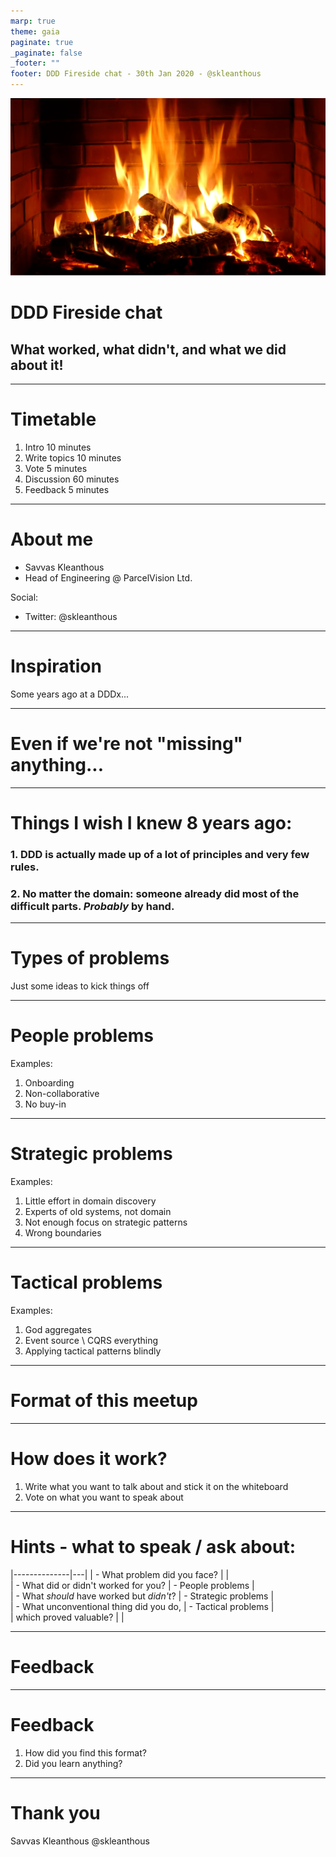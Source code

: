 ```yaml
---
marp: true
theme: gaia
paginate: true
_paginate: false
_footer: ""
footer: DDD Fireside chat - 30th Jan 2020 - @skleanthous
---
```


<!-- _class: lead invert -->

![bg left:30% blur:3px](Fireplace.png)

# DDD Fireside chat

## What worked, what didn't, and what we did about it!

---

# Timetable

1. Intro 10 minutes
1. Write topics 10 minutes
1. Vote 5 minutes
1. Discussion 60 minutes
1. Feedback 5 minutes

---

# About me

- Savvas Kleanthous
- Head of Engineering @ ParcelVision Ltd.

Social:
- Twitter: @skleanthous

---

<!-- _class: lead -->

# Inspiration

Some years ago at a DDDx...

<!-- "Are we missing something from DDD" -->
<!-- Question was about tactical: needed to load a collection of VO's from a repo -->

---

# Even if we're not "missing" anything...

<!-- It's a messy messy world out there -->

<!-- - There are a lot of problems a new team faces when trying to adopt DDD for the first time -->

---

# Things I wish I knew 8 years ago:

### 1. DDD is actually made up of a lot of principles and **very** few rules.

### 2. No matter the domain: someone already did most of the difficult parts. _Probably_ by hand.

<!-- Which is just another way of saying: trust the requirements first before anything else -->

---

<!-- _class: lead invert -->

# Types of problems

Just some ideas to kick things off

---

# People problems

Examples:

1. Onboarding
1. Non-collaborative
1. No buy-in

---

# Strategic problems

Examples:

1. Little effort in domain discovery
1. Experts of old systems, not domain
1. Not enough focus on strategic patterns
1. Wrong boundaries

---

# Tactical problems

Examples:

1. God aggregates
1. Event source \ CQRS everything
1. Applying tactical patterns blindly

---

<!-- _class: lead invert -->

# Format of this meetup

---

# How does it work?

1. Write what you want to talk about and stick it on the whiteboard
1. Vote on what you want to speak about

---

# Hints - what to speak / ask about:

|--------------|---|
| - What problem did you face?  |  | \
| - What did or didn't worked for you? | - People problems | \
| - What _should_ have worked but _didn't_? | - Strategic problems | \
| - What unconventional thing did you do, | - Tactical problems | \
|   which proved valuable? | |

<!--

Points of discussion in case of stalling
- Lack of SME in PVA -> solved by relatively aneamic domain model with emphasis on configuration until SME emerges and we start codifying
- Business causing god aggregates to appear: roger way too insistent on everything needing to be immediately consistent -> solution was to focus on the customer. async CQRS was introduced because it allowed us to be able to decouple processing and scalability of multiple services with vastly different behaviour and expectations (throughput, response times, scalability)
- During Event Storming, the aggregate\BC boundaries were not clear -> pivot events, common terms in events with stickies being far apart (remember lack of SME's), re-use of projection by business logic resulted in aggregate boundaries.
- Lack of trust in messaging, and eventual consistency caused too much reliance on end-to-end tests, which grew significantly, causing testing times to soar

-->

---

<!-- _class: lead invert -->

# Feedback

---

# Feedback

1. How did you find this format?
1. Did you learn anything?

---

<!-- _class: lead -->
# Thank you

Savvas Kleanthous
@skleanthous